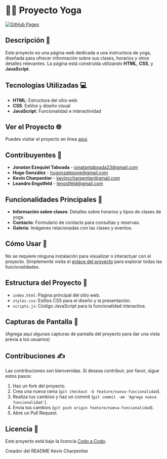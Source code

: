 
# 🧘‍♀️ Proyecto Yoga

[![GitHub Pages](https://img.shields.io/badge/GitHub-Pages-blue?logo=github)](https://kevincharp.github.io/proyectoYoga/)

## Descripción 📜
Este proyecto es una página web dedicada a una instructora de yoga, diseñada para ofrecer información sobre sus clases, horarios y otros detalles relevantes. La página está construida utilizando **HTML**, **CSS**, y **JavaScript**.

## Tecnologías Utilizadas 💻
- **HTML**: Estructura del sitio web
- **CSS**: Estilos y diseño visual
- **JavaScript**: Funcionalidad e interactividad

## Ver el Proyecto 🌐
Puedes visitar el proyecto en línea [aquí](https://kevincharp.github.io/proyectoYoga/).

## Contribuyentes 🤝
- **Jonatan Ezequiel Taboada** - [jonatantaboada23@gmail.com](mailto:jonatantaboada23@gmail.com)
- **Hugo González** - [hugonzalexone@gmail.com](mailto:hugonzalexone@gmail.com)
- **Kevin Charpentier** - [kevinccharpentier@gmail.com](mailto:kevinccharpentier@gmail.com)
- **Leandro Engstfeld** - [lengstfeld@gmail.com](mailto:lengstfeld@gmail.com)

## Funcionalidades Principales 🚀
- **Información sobre clases**: Detalles sobre horarios y tipos de clases de yoga.
- **Contacto**: Formulario de contacto para consultas y reservas.
- **Galería**: Imágenes relacionadas con las clases y eventos.

## Cómo Usar 📖
No se requiere ninguna instalación para visualizar o interactuar con el proyecto. Simplemente visita el [enlace del proyecto](https://kevincharp.github.io/proyectoYoga/) para explorar todas las funcionalidades.

## Estructura del Proyecto 📂
- `index.html`: Página principal del sitio web.
- `styles.css`: Estilos CSS para el diseño y la presentación.
- `scripts.js`: Código JavaScript para la funcionalidad interactiva.

## Capturas de Pantalla 📸
(Agrega aquí algunas capturas de pantalla del proyecto para dar una vista previa a los usuarios)

## Contribuciones ✍️
Las contribuciones son bienvenidas. Si deseas contribuir, por favor, sigue estos pasos:
1. Haz un fork del proyecto.
2. Crea una nueva rama (`git checkout -b feature/nueva-funcionalidad`).
3. Realiza tus cambios y haz un commit (`git commit -am 'Agrega nueva funcionalidad'`).
4. Envía tus cambios (`git push origin feature/nueva-funcionalidad`).
5. Abre un Pull Request.

## Licencia 📄
Este proyecto está bajo la licencia [Codo a Codo](LICENSE).

Creador del README Kevin Charpentier